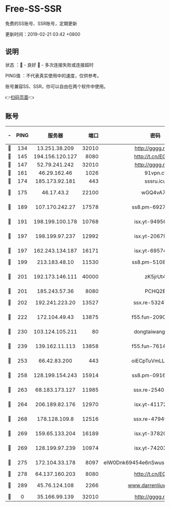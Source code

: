 # Free-SS-SSR

免费的SS账号、SSR账号，定期更新

更新时间：2019-02-21 03:42 +0800

## 说明

状态     ：🙂 - 良好 🙁 - 多次连接失败或连接超时

PING值   ：不代表真实使用中的速度，仅供参考。

账号兼容SS、SSR，你可以自由在两个软件中使用。

👉[扫码页面](https://liesauer.github.io/free-ss-ssr.github.io/)👈

## 账号

|-|PING|服务器|端口|密码|加密方式|区域|
|:----:|:----:|:-----:|-----:|:----:|:----:|:----:|
|🙂|134|13.251.38.209|32010|http://gggg.rocks|chacha20|SG|
|🙂|145|194.156.120.127|8080|http://t.cn/EGJIyrl|rc4-md5|RU|
|🙂|147|52.79.241.242|32010|http://gggg.rocks|chacha20|KR|
|🙂|161|46.29.162.46|1026|91vpn.cf|rc4-md5|RU|
|🙂|174|185.173.92.181|443|sssru.icu|rc4-md5|RU|
|🙂|175|46.17.43.2|22100|wGQ4vA7D|aes-256-gcm|RU|
|🙂|189|107.170.242.27|17578|ss8.pm-69276184|aes-256-cfb|US|
|🙂|191|198.199.100.178|10768|isx.yt-94956112|aes-256-cfb|US|
|🙂|197|198.199.97.237|12992|isx.yt-20679076|aes-256-cfb|US|
|🙂|197|162.243.134.187|16171|isx.yt-69574996|aes-256-cfb|US|
|🙂|199|213.183.48.10|11530|ss8.pm-51089820|rc4-md5|RU|
|🙂|201|192.173.146.111|40000|zK5jrUt4|chacha20-ietf-poly1305|US|
|🙂|201|185.243.57.36|8080|PCHQ2E|rc4-md5|US|
|🙂|202|192.241.223.20|13527|ssx.re-53247060|aes-256-cfb|US|
|🙂|222|172.104.49.43|13875|f55.fun-20902073|aes-256-cfb|SG|
|🙂|230|103.124.105.211|80|dongtaiwang.com|aes-256-cfb|US|
|🙂|239|139.162.11.113|13858|f55.fun-76142283|aes-256-cfb|SG|
|🙂|253|66.42.83.200|443|oiECpTuVmLLxk4Ts|aes-256-cfb|US|
|🙂|258|128.199.154.243|15914|ss8.pm-09160539|aes-256-cfb|SG|
|🙂|263|68.183.173.127|11985|ssx.re-25401129|aes-256-cfb|US|
|🙂|264|206.189.82.176|12970|isx.yt-41172883|aes-256-cfb|SG|
|🙂|268|178.128.109.8|12516|ssx.re-47949672|aes-256-cfb|SG|
|🙂|269|159.65.133.204|16189|isx.yt-37820855|aes-256-cfb|SG|
|🙂|269|128.199.97.239|10974|isx.yt-74203101|aes-256-cfb|SG|
|🙂|275|172.104.33.178|8097|eIW0Dnk69454e6nSwuspv9DmS201tQ0D|aes-256-cfb|SG|
|🙂|278|64.137.160.203|8080|http://t.cn/EGJIyrl|rc4-md5|CA|
|🙂|289|45.76.124.108|2266|www.darrenliuwei.com|aes-256-cfb|AU|
|🙁|0|35.166.99.139|32010|http://gggg.rocks|chacha20|US|
